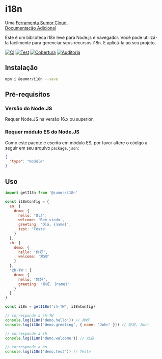 # i18n

Uma [Ferramenta Sumor Cloud](https://sumor.cloud).  
[Documentação Adicional](https://sumor.cloud/i18n)

Este é um biblioteca i18n leve para Node.js e navegador.
Você pode utilizá-la facilmente para gerenciar seus recursos i18n.
E aplicá-la ao seu projeto.

[![CI](https://github.com/sumor-cloud/i18n/actions/workflows/ci.yml/badge.svg)](https://github.com/sumor-cloud/i18n/actions/workflows/ci.yml)
[![Test](https://github.com/sumor-cloud/i18n/actions/workflows/ut.yml/badge.svg)](https://github.com/sumor-cloud/i18n/actions/workflows/ut.yml)
[![Cobertura](https://github.com/sumor-cloud/i18n/actions/workflows/coverage.yml/badge.svg)](https://github.com/sumor-cloud/i18n/actions/workflows/coverage.yml)
[![Auditoria](https://github.com/sumor-cloud/i18n/actions/workflows/audit.yml/badge.svg)](https://github.com/sumor-cloud/i18n/actions/workflows/audit.yml)

## Instalação

```bash
npm i @sumor/i18n --save
```

## Pré-requisitos

### Versão do Node.JS

Requer Node.JS na versão 16.x ou superior.

### Requer módulo ES do Node.JS

Como este pacote é escrito em módulo ES, por favor altere o código a seguir em seu arquivo `package.json`:

```json
{
  "type": "module"
}
```

## Uso

```javascript
import getI18n from '@sumor/i18n'

const i18nConfig = {
  en: {
    demo: {
      hello: 'Olá',
      welcome: 'Bem-vindo',
      greeting: 'Olá, {name}',
      test: 'Teste'
    }
  },
  zh: {
    demo: {
      hello: '你好',
      welcome: '欢迎'
    }
  },
  'zh-TW': {
    demo: {
      hello: '妳好',
      greeting: '妳好, {name}'
    }
  }
}

const i18n = getI18n('zh-TW', i18nConfig)

// corresponde a zh-TW
console.log(i18n('demo.hello')) // 妳好
console.log(i18n('demo.greeting', { name: 'John' })) // 妳好, John

// corresponde a zh
console.log(i18n('demo.welcome')) // 欢迎

// corresponde a en
console.log(i18n('demo.test')) // Teste
```
